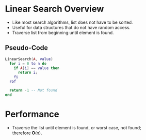 <!--
  Author: NE- https://github.com/NE-
  Date: 2022 October 24
  Purpose: Linear Search Notes
-->

# Linear Search Overview
- Like most search algorithms, list does not have to be sorted.
- Useful for data structures that do not have random access.
- Traverse list from beginning until element is found.

## Pseudo-Code
```lua
LinearSearch(A, value)
  for i = 0 to n do
    if A[i] == value then
      return i;
    fi
  rof

  return -1 -- Not found
end
```

# Performance
- Traverse the list until element is found, or worst case, not found; therefore **O**(n).
